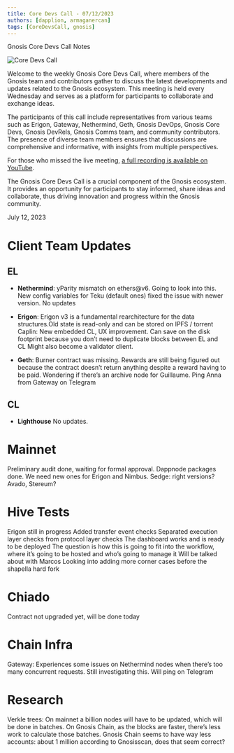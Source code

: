 ```yaml
---
title: Core Devs Call - 07/12/2023
authors: [dapplion, armaganercan]
tags: [CoreDevsCall, gnosis]
---
```


Gnosis Core Devs Call Notes

![Core Devs Call](https://github.com/gnosischain/documentation-1/assets/75987728/07e85a2d-60d9-4d06-b94f-5213d12b2964)

Welcome to the weekly Gnosis Core Devs Call, where members of the Gnosis team and contributors gather to discuss the latest developments and updates related to the Gnosis ecosystem. This meeting is held every Wednesday and serves as a platform for participants to collaborate and exchange ideas.

The participants of this call include representatives from various teams such as Erigon, Gateway, Nethermind, Geth, Gnosis DevOps, Gnosis Core Devs, Gnosis DevRels, Gnosis Comms team, and community contributors. The presence of diverse team members ensures that discussions are comprehensive and informative, with insights from multiple perspectives.

For those who missed the live meeting, [a full recording is available on YouTube](https://youtu.be/u2OfBdRkSoo). 

The Gnosis Core Devs Call is a crucial component of the Gnosis ecosystem. It provides an opportunity for participants to stay informed, share ideas and collaborate, thus driving innovation and progress within the Gnosis community.

July 12, 2023

# Client Team Updates
## EL

* **Nethermind**: yParity mismatch on ethers@v6. Going to look into this. New config variables for Teku (default ones) fixed the issue with newer version. No updates

* **Erigon**: Erigon v3 is a fundamental rearchitecture for the data structures.Old state is read-only and can be stored on IPFS / torrent
Caplin: New embedded CL, UX improvement. Can save on the disk footprint because you don’t need to duplicate blocks between EL and CL
Might also become a validator client.

* **Geth**: Burner contract was missing. Rewards are still being figured out because the contract doesn’t return anything despite a reward having to be paid. Wondering if there’s an archive node for Guillaume. Ping Anna from Gateway on Telegram



## CL

* **Lighthouse** No updates.

# Mainnet

Preliminary audit done, waiting for formal approval.
Dappnode packages done.
We need new ones for Erigon and Nimbus.
Sedge: right versions?
Avado, Stereum?

# Hive Tests

Erigon still in progress
Added transfer event checks
Separated execution layer checks from protocol layer checks
The dashboard works and is ready to be deployed
The question is how this is going to fit into the workflow, where it’s going to be hosted and who’s going to manage it
Will be talked about with Marcos
Looking into adding more corner cases before the shapella hard fork

# Chiado

Contract not upgraded yet, will be done today

# Chain Infra

Gateway: Experiences some issues on Nethermind nodes when there’s too many concurrent requests. Still investigating this. Will ping on Telegram

# Research

Verkle trees: On mainnet a billion nodes will have to be updated, which will be done in batches. On Gnosis Chain, as the blocks are faster, there’s less work to calculate those batches. Gnosis Chain seems to have way less accounts: about 1 million according to Gnosisscan, does that seem correct?













